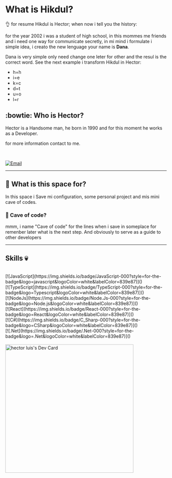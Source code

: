 # What is Hikdul?   

:ok_hand: for resume Hikdul is Hector; when now i tell you the history:

for the year 2002 i was a student of high school, in this mommes me friends and i need one way for communicate secretly, in mi mind i formulate i simple idea, i creato the new lenguage your name is **Dana**.

Dana is very simple only need change one leter for other and the resul is the correct word. See the next example i transform Hikdul in Hector:

<ul>
    <li>h=h</li>
    <li>i=e</li>
    <li>k=c</li>
    <li>d=t</li>
    <li>u=o</li>
    <li>l=r</li>
</ul>

## :bowtie: Who is Hector?
 
 Hector is a Handsome man, he born in 1990 and for this moment he works as a Developer.

 for more information contact to me.

</br>

[![Email](https://img.shields.io/badge/hikdul.lio@gmail.com-my_personal_email-000?style=for-the-badge&logo=gmail&logoColor=white&labelColor=839e87)](mailto:hikdul.lio@gmail.com)
___
 ## :beer: What is this space for?

 In this space i Save mi configuration, some personal project and mis mini cave of codes.


 ### :beers: Cave of code?

 mmm, i name "Cave of code" for the lines when i save in someplace for remenber later what is the next step. And obviously to serve as a guide to other developers

 ---
 ## Skills :skull:

</br>
[![JavaScript](https://img.shields.io/badge/JavaScript-000?style=for-the-badge&logo=javascript&logoColor=white&labelColor=839e87)]()
</br>
[![TypeScript](https://img.shields.io/badge/TypeScript-000?style=for-the-badge&logo=Typescript&logoColor=white&labelColor=839e87)]()
</br>
[![NodeJs](https://img.shields.io/badge/Node.Js-000?style=for-the-badge&logo=Node.js&logoColor=white&labelColor=839e87)]()
</br>
[![React](https://img.shields.io/badge/React-000?style=for-the-badge&logo=React&logoColor=white&labelColor=839e87)]()
</br>
[![C#](https://img.shields.io/badge/C_Sharp-000?style=for-the-badge&logo=CSharp&logoColor=white&labelColor=839e87)]()
</br>
[![.Net](https://img.shields.io/badge/.Net-000?style=for-the-badge&logo=.Net&logoColor=white&labelColor=839e87)]()
</br>
</br>
<a href="https://app.daily.dev/hikdul"><img src="https://api.daily.dev/devcards/14c18b54ee92479abd1c77053e91ea55.png?r=t50" width="400" alt="hector luis's Dev Card"/></a>  